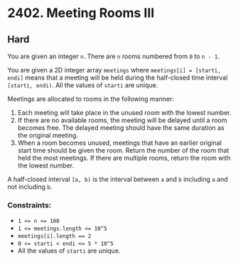 # 2402. Meeting Rooms III

## Hard

You are given an integer `n`. There are `n` rooms numbered from `0` to `n - 1`.

You are given a 2D integer array `meetings` where `meetings[i] = [starti, endi]` means that a meeting will be held
during the half-closed time interval `[starti, endi)`. All the values of `starti` are unique.

Meetings are allocated to rooms in the following manner:

1. Each meeting will take place in the unused room with the lowest number.
1. If there are no available rooms, the meeting will be delayed until a room becomes free. The delayed meeting should
   have the same duration as the original meeting.
1. When a room becomes unused, meetings that have an earlier original start time should be given the room.
   Return the number of the room that held the most meetings. If there are multiple rooms, return the room with the
   lowest number.

A half-closed interval `[a, b)` is the interval between `a` and `b` including `a` and not including `b`.

### Constraints:

- `1 <= n <= 100`
- `1 <= meetings.length <= 10^5`
- `meetings[i].length == 2`
- `0 <= starti < endi <= 5 * 10^5`
- All the values of `starti` are unique.
